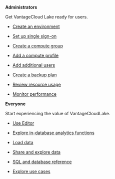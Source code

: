 **Administrators**

Get VantageCloud Lake ready for users.

-   [Create an environment](qiv1640281527006.md)


-   [Set up single sign-on](mxq1680183881642.md)


-   [Create a compute group](xrr1658772541186.md)


-   [Add a compute profile](dvl1640281718303.md)


-   [Add additional users](wxe1659392685092.md)


-   [Create a backup plan](qmb1659046927155.md)


-   [Review resource usage](onj1682104977691.md)


-   [Monitor performance](ajr1640280560519.md)


**Everyone**

Start experiencing the value of VantageCloudLake.

-   [Use Editor](xbg1640280430669.md)


-   [Explore in-database analytics functions](iql1691540875799.md)


-   [Load data](jwm1694121113608.md)


-   [Share and explore data](gds1686247574408.md)


-   [SQL and database reference](xxs1694723933787.md)


-   [Explore use cases](bkm1640280721917.md)


